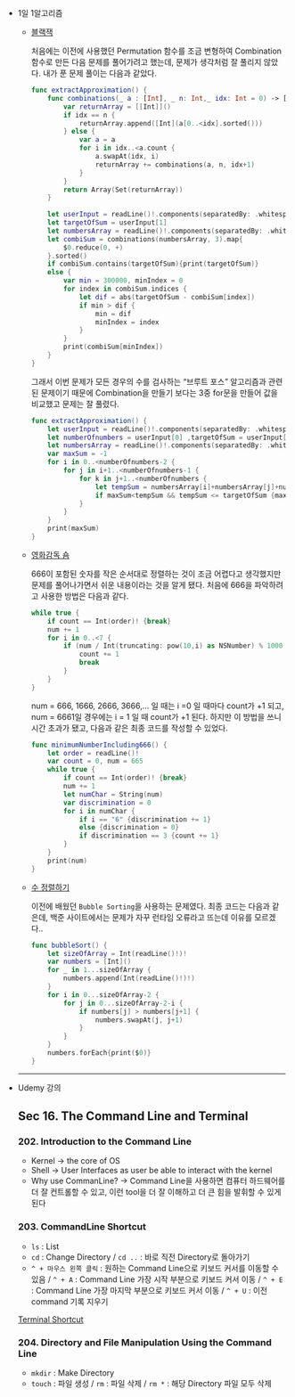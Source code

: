 * 1일 1알고리즘

	* [블랙잭](https://github.com/Hansolkkim/Algorithm/blob/71fe288c6f0f6fbf5afc55908380370be0a01667/Baekjoon/Baekjoon/p2798.swift)

		처음에는 이전에 사용했던 Permutation 함수를 조금 변형하여 Combination 함수로 만든 다음 문제를 풀어가려고 했는데, 문제가 생각처럼 잘 풀리지 않았다. 내가 푼 문제 풀이는 다음과 같았다.

		```swift
		func extractApproximation() {
		    func combinations(_ a : [Int], _ n: Int,_ idx: Int = 0) -> [[Int]] {
		        var returnArray = [[Int]]()
		        if idx == n {
		            returnArray.append([Int](a[0..<idx].sorted()))
		        } else {
		            var a = a
		            for i in idx..<a.count {
		                a.swapAt(idx, i)
		                returnArray += combinations(a, n, idx+1)
		            }
		        }
		        return Array(Set(returnArray))
		    }
		    
		    let userInput = readLine()!.components(separatedBy: .whitespacesAndNewlines).map{Int($0)!}
		    let targetOfSum = userInput[1]
		    let numbersArray = readLine()!.components(separatedBy: .whitespacesAndNewlines).filter{$0 != ""}.map{Int($0)!}
		    let combiSum = combinations(numbersArray, 3).map{
		        $0.reduce(0, +)
		    }.sorted()
		    if combiSum.contains(targetOfSum){print(targetOfSum)}
		    else {
		        var min = 300000, minIndex = 0
		        for index in combiSum.indices {
		            let dif = abs(targetOfSum - combiSum[index])
		            if min > dif {
		                min = dif
		                minIndex = index
		            }
		        }
		        print(combiSum[minIndex])
		    }
		}
		```

		그래서 이번 문제가 모든 경우의 수를 검사하는 “브루트 포스” 알고리즘과 관련된 문제이기 때문에 Combination을 만들기 보다는 3중 for문을 만들어 값을 비교했고 문제는 잘 풀렸다.

		```swift
		func extractApproximation() {
		    let userInput = readLine()!.components(separatedBy: .whitespacesAndNewlines).map{Int($0)!}
		    let numberOfnumbers = userInput[0] ,targetOfSum = userInput[1]
		    let numbersArray = readLine()!.components(separatedBy: .whitespacesAndNewlines).filter{$0 != ""}.map{Int($0)!}
		    var maxSum = -1
		    for i in 0..<numberOfnumbers-2 {
		        for j in i+1..<numberOfnumbers-1 {
		            for k in j+1..<numberOfnumbers {
		                let tempSum = numbersArray[i]+numbersArray[j]+numbersArray[k]
		                if maxSum<tempSum && tempSum <= targetOfSum {maxSum = tempSum}
		            }
		        }
		    }
		    print(maxSum)
		}
		```

	* [영화감독 숌](https://github.com/Hansolkkim/Algorithm/blob/main/Baekjoon/Baekjoon/p1436.swift)

		666이 포함된 숫자를 작은 순서대로 정렬하는 것이 조금 어렵다고 생각했지만 문제를 풀어나가면서 쉬운 내용이라는 것을 알게 됐다. 처음에 666을 파악하려고 사용한 방법은 다음과 같다.

		```swift
		while true {
		    if count == Int(order)! {break}
		    num += 1
		    for i in 0..<7 {
		        if (num / Int(truncating: pow(10,i) as NSNumber) % 1000 == 666) {
		            count += 1
		            break
		        }
		    }
		}
		```

		num = 666, 1666, 2666, 3666,... 일 때는 i =0 일 때마다 count가 +1 되고, num = 6661일 경우에는  i = 1 일 때 count가 +1 된다. 하지만 이 방법을 쓰니 시간 초과가 됐고, 다음과 같은 최종 코드를 작성할 수 있었다.

		```swift
		func minimumNumberIncluding666() {
		    let order = readLine()!
		    var count = 0, num = 665
		    while true {
		        if count == Int(order)! {break}
		        num += 1
		        let numChar = String(num)
		        var discrimination = 0
		        for i in numChar {
		            if i == "6" {discrimination += 1}
		            else {discrimination = 0}
		            if discrimination == 3 {count += 1}
		        }
		    }
		    print(num)
		}
		```

	* [수 정렬하기](https://github.com/Hansolkkim/Algorithm/blob/main/Baekjoon/Baekjoon/p2750.swift)

		이전에 배웠던 `Bubble Sorting`을 사용하는 문제였다. 최종 코드는 다음과 같은데, 백준 사이트에서는 문제가 자꾸 런타임 오류라고 뜨는데 이유를 모르겠다..

		```swift
		func bubbleSort() {
		    let sizeOfArray = Int(readLine()!)!
		    var numbers = [Int]()
		    for _ in 1...sizeOfArray {
		        numbers.append(Int(readLine()!)!)
		    }
		    for i in 0...sizeOfArray-2 {
		        for j in 0...sizeOfArray-2-i {
		            if numbers[j] > numbers[j+1] {
		                numbers.swapAt(j, j+1)
		            }
		        }
		    }
		    numbers.forEach{print($0)}
		}
		```

	------

* Udemy 강의

	## Sec 16. The Command Line and Terminal

	### 202. Introduction to the Command Line

	* Kernel → the core of OS
	* Shell → User Interfaces as user be able to interact with the kernel
	* Why use CommanLine? → Command Line을 사용하면 컴퓨터 하드웨어를 더 잘 컨트롤할 수 있고, 이런 tool을 더 잘 이해하고 더 큰 힘을 발휘할 수 있게 된다

	### 203. CommandLine Shortcut

	* `ls` : List
	* `cd` : Change Directory / `cd ..` : 바로 직전 Directory로 돌아가기
	* `^ + 마우스 왼쪽 클릭` : 원하는 Command Line으로 키보드 커서를 이동할 수 있음 / `^ + A` : Command Line 가장 시작 부분으로 키보드 커서 이동 / `^ + E` : Command Line 가장 마지막 부분으로 키보드 커서 이동 / `^ + U` : 이전 command 기록 지우기

	[Terminal Shortcut](https://github.com/0nn0/terminal-mac-cheatsheet)

	### 204. Directory and File Manipulation Using the Command Line

	* `mkdir` : Make Directory
	* `touch` : 파일 생성 / `rm` : 파일 삭제 / `rm *` : 해당 Directory 파일 모두 삭제